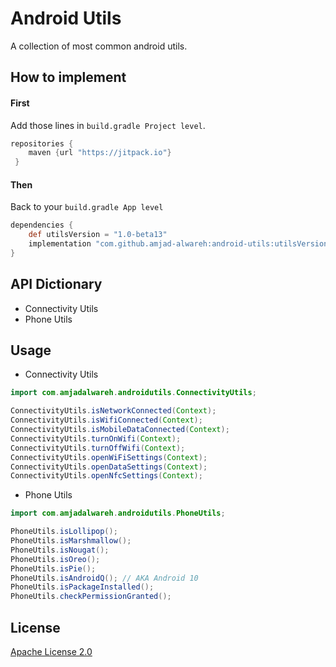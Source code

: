 # Android Utils

A collection of most common android utils.

## How to implement

#### First
Add those lines in ```build.gradle Project level```.

```groovy
repositories {
	maven {url "https://jitpack.io"}
 }
```

#### Then
Back to your ```build.gradle App level```
```groovy
dependencies {
    def utilsVersion = "1.0-beta13"
    implementation "com.github.amjad-alwareh:android-utils:utilsVersion"
}
```

## API Dictionary

* Connectivity Utils
* Phone Utils

## Usage

* Connectivity Utils

``` java
import com.amjadalwareh.androidutils.ConnectivityUtils;

ConnectivityUtils.isNetworkConnected(Context);
ConnectivityUtils.isWifiConnected(Context);
ConnectivityUtils.isMobileDataConnected(Context);
ConnectivityUtils.turnOnWifi(Context);
ConnectivityUtils.turnOffWifi(Context);
ConnectivityUtils.openWiFiSettings(Context);
ConnectivityUtils.openDataSettings(Context);
ConnectivityUtils.openNfcSettings(Context);
```

* Phone Utils
``` java
import com.amjadalwareh.androidutils.PhoneUtils;

PhoneUtils.isLollipop();
PhoneUtils.isMarshmallow();
PhoneUtils.isNougat();
PhoneUtils.isOreo();
PhoneUtils.isPie();
PhoneUtils.isAndroidQ(); // AKA Android 10
PhoneUtils.isPackageInstalled();
PhoneUtils.checkPermissionGranted();

```

## License
[Apache License 2.0](https://choosealicense.com/licenses/apache-2.0/)
